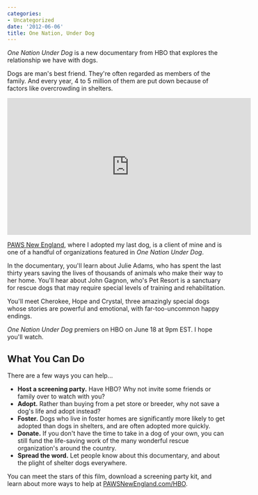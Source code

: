```yaml
---
categories:
- Uncategorized
date: '2012-06-06'
title: One Nation, Under Dog
---
```


<em>One Nation Under Dog</em> is a new documentary from HBO that explores the relationship we have with dogs.

Dogs are man's best friend. They're often regarded as members of the family. And every year, 4 to 5 million of them are put down because of factors like overcrowding in shelters.

<iframe class="alignc" width="560" height="315" src="https://www.youtube.com/embed/yO-VymM6Uw4?rel=0" frameborder="0" allowfullscreen></iframe>

<a href="http://www.pawsnewengland.com/hbo/">PAWS New England</a>, where I adopted my last dog, is a client of mine and is one of a handful of organizations featured in <em>One Nation Under Dog</em>.

In the documentary, you'll learn about Julie Adams, who has spent the last thirty years saving the lives of thousands of animals who make their way to her home. You'll hear about John Gagnon, who's Pet Resort is a sanctuary for rescue dogs that may require special levels of training and rehabilitation.

You'll meet Cherokee, Hope and Crystal, three amazingly special dogs whose stories are powerful and emotional, with far-too-uncommon happy endings.

<em>One Nation Under Dog</em> premiers on HBO on June 18 at 9pm EST. I hope you'll watch.

<h2>What You Can Do</h2>

There are a few ways you can help...

<ul>
<li><strong>Host a screening party.</strong> Have HBO? Why not invite some friends or family over to watch with you?</li>
<li><strong>Adopt.</strong> Rather than buying from a pet store or breeder, why not save a dog's life and adopt instead?</li>
<li><strong>Foster.</strong> Dogs who live in foster homes are significantly more likely to get adopted than dogs in shelters, and are often adopted more quickly.</li>
<li><strong>Donate.</strong> If you don't have the time to take in a dog of your own, you can still fund the life-saving work of the many wonderful rescue organization's around the country.</li>
<li><strong>Spread the word.</strong> Let people know about this documentary, and about the plight of shelter dogs everywhere.</li>
</ul>

You can meet the stars of this film, download a screening party kit, and learn about more ways to help at <a href="http://www.pawsnewengland.com/hbo/">PAWSNewEngland.com/HBO</a>.